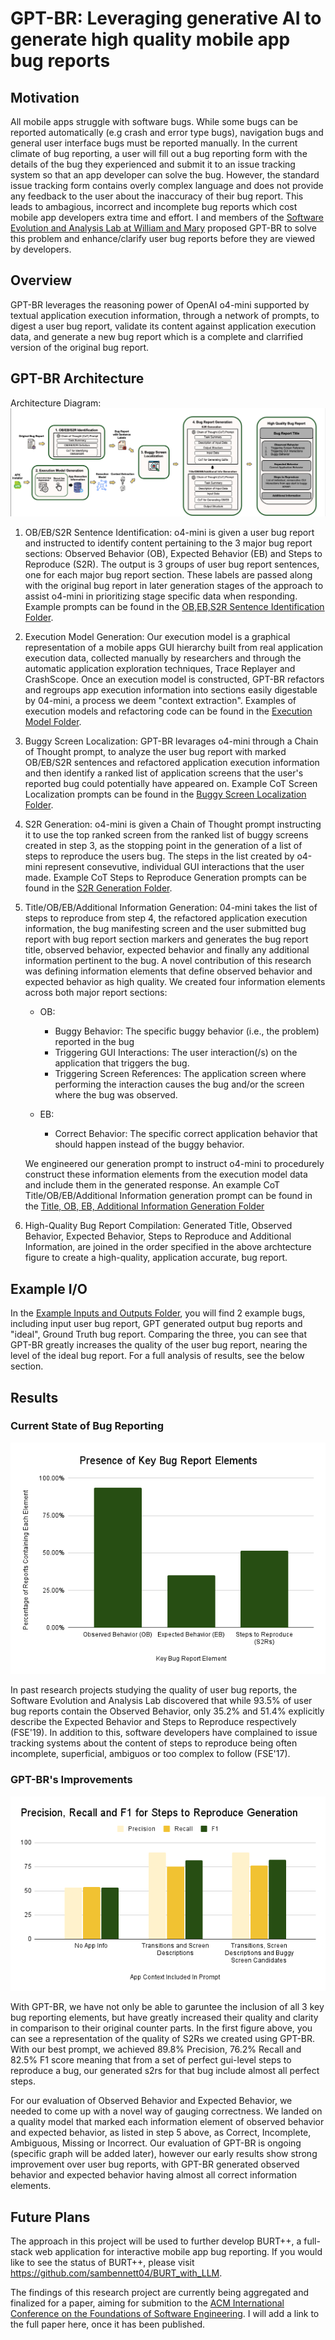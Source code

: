 # GPT-BR: Leveraging generative AI to generate high quality mobile app bug reports

## Motivation
All mobile apps struggle with software bugs. While some bugs can be reported automatically (e.g crash and error type bugs), navigation bugs and general user interface bugs must be reported manually. In the current climate of bug reporting, a user will fill out a bug reporting form with the details of the bug they experienced and submit it to an issue tracking system so that an app developer can solve the bug. However, the standard issue tracking form contains overly complex language and does not provide any feedback to the user about the inaccuracy of their bug report. This leads to ambagious, incorrect and incomplete bug reports which cost mobile app developers extra time and effort. I and members of the [Software Evolution and Analysis Lab at William and Mary](https://ojcchar.github.io/lab/) proposed GPT-BR to solve this problem and enhance/clarify user bug reports before they are viewed by developers. 

## Overview
GPT-BR leverages the reasoning power of OpenAI o4-mini supported by textual application execution information, through a network of prompts, to digest a user bug report, validate its content against application execution data, and generate a new bug report which is a complete and clarrified version of the original bug report. 

## GPT-BR Architecture
Architecture Diagram:
![GPT-BR Architecture Diagram](images/gpt-br_architecture_diagram.png)

1. OB/EB/S2R Sentence Identification: o4-mini is given a user bug report and instructed to identify content pertaining to the 3 major bug report sections: Observed Behavior (OB), Expected Behavior (EB) and Steps to Reproduce (S2R). The output is 3 groups of user bug report sentences, one for each major bug report section. These labels are passed along with the original bug report in later generation stages of the approach to assist o4-mini in prioritizing stage specific data when responding. Example prompts can be found in the [OB,EB,S2R Sentence Identification Folder](prompt_examples/OB_EB_S2R_Identification).

2. Execution Model Generation: Our execution model is a graphical representation of a mobile apps GUI hierarchy built from real application execution data, collected manually by researchers and through the automatic application exploration techniques, Trace Replayer and CrashScope. Once an execution model is constructed, GPT-BR refactors and regroups app execution information into sections easily digestable by 04-mini, a process we deem "context extraction". Examples of execution models and refactoring code can be found in the [Execution Model Folder](execution_model).

3. Buggy Screen Localization: GPT-BR levarages o4-mini through a Chain of Thought prompt, to analyze the user bug report with marked OB/EB/S2R sentences and refactored application execution information and then identify a ranked list of application screens that the user's reported bug could potentially have appeared on. Example CoT Screen Localization prompts can be found in the [Buggy Screen Localization Folder](prompt_examples/Buggy_Screen_Localization).

4. S2R Generation: o4-mini is given a Chain of Thought prompt instructing it to use the top ranked screen from the ranked list of buggy screens created in step 3, as the stopping point in the generation of a list of steps to reproduce the users bug. The steps in the list created by o4-mini represent consevutive, individual GUI interactions that the user made. Example CoT Steps to Reproduce Generation prompts can be found in the [S2R Generation Folder](prompt_examples/S2R_Generation).

5. Title/OB/EB/Additional Information Generation: 04-mini takes the list of steps to reproduce from step 4, the refactored application execution information, the bug manifesting screen and the user submitted bug report with bug report section markers and generates the bug report title, observed behavior, expected behavior and finally any additional information pertinent to the bug. A novel contribution of this research was defining information elements that define observed behavior and expected behavior as high quality. We created four information elements across both major report sections:
    - OB:
        - Buggy Behavior: The specific buggy behavior (i.e., the problem) reported in the bug
        - Triggering GUI Interactions: The user interaction(/s) on the application that triggers the bug.
        - Triggering Screen References: The application screen where performing the interaction causes the bug and/or the screen where the bug was observed.

    - EB:
        - Correct Behavior: The specific correct application behavior that should happen instead of the buggy behavior.
        
    We engineered our generation prompt to instruct o4-mini to procedurely construct these information elements from the execution model data and include them in the generated response. An example CoT Title/OB/EB/Additional Information generation prompt can be found in the [Title, OB, EB, Additional Information Generation Folder](prompt_examples/Title_OB_EB_Additional_Info_Generation)

6. High-Quality Bug Report Compilation: Generated Title, Observed Behavior, Expected Behavior, Steps to Reproduce and Additional Information, are joined in the order specified in the above archtecture figure to create a high-quality, application accurate, bug report. 


## Example I/O
In the [Example Inputs and Outputs Folder](example_inputs_outputs), you will find 2 example bugs, including input user bug report, GPT generated output bug reports and "ideal", Ground Truth bug report. Comparing the three, you can see that GPT-BR greatly increases the quality of the user bug report, nearing the level of the ideal bug report. For a full analysis of results, see the below section. 

## Results

### Current State of Bug Reporting
![Presence of Key Bug Reporting Elements in the Current State of Bug Reporting](images/Presence%20of%20Key%20Bug%20Report%20Elements.png)

In past research projects studying the quality of user bug reports, the Software Evolution and Analysis Lab discovered that while 93.5% of user bug reports contain the Observed Behavior, only 35.2% and 51.4% explicitly describe the Expected Behavior and Steps to Reproduce respectively (FSE'19). In addition to this, software developers have complained to issue tracking systems about the content of steps to reproduce being often incomplete, superficial, ambiguos or too complex to follow (FSE'17). 


### GPT-BR's Improvements
![GPT Precision, Recall and F1 for Steps to Reproduce Generation](images/Precision,%20Recall%20and%20F1%20for%20Steps%20to%20Reproduce%20Generation.png)

With GPT-BR, we have not only be able to garuntee the inclusion of all 3 key bug reporting elements, but have greatly increased their quality and clarity in comparison to their original counter parts. In the first figure above, you can see a representation of the quality of S2Rs we created using GPT-BR. With our best prompt, we achieved 89.8% Precision, 76.2% Recall and 82.5% F1 score meaning that from a set of perfect gui-level steps to reproduce a bug, our generated s2rs for that bug include almost all perfect steps. 

For our evaluation of Observed Behavior and Expected Behavior, we needed to come up with a novel way of gauging correctness. We landed on a quality model that marked each information element of observed behavior and expected behavior, as listed in step 5 above, as Correct, Incomplete, Ambiguous, Missing or Incorrect. Our evaluation of GPT-BR is ongoing (specific graph will be added later), however our early results show strong improvement over user bug reports, with GPT-BR generated observed behavior and expected behavior having almost all correct information elements. 

## Future Plans
The approach in this project will be used to further develop BURT++, a full-stack web application for interactive mobile app bug reporting. If you would like to see the status of BURT++, please visit https://github.com/sambennett04/BURT_with_LLM.

The findings of this research project are currently being aggregated and finalized for a paper, aiming for submition to the [ACM International Conference on the Foundations of Software Engineering](http://conf.researchr.org/home/fse-2026). I will add a link to the full paper here, once it has been published. 

